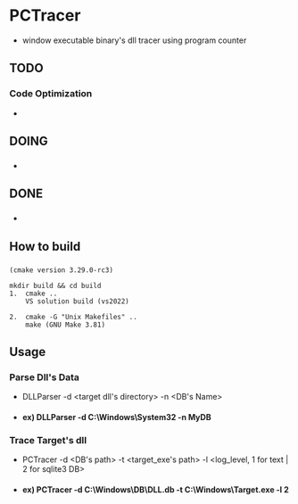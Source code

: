# PCTracer
- window executable binary's dll tracer using program counter  

## TODO
### Code Optimization
- 

## DOING
### 
-

## DONE
### 
- 

## How to build
### 
``` 
(cmake version 3.29.0-rc3)

mkdir build && cd build
1.  cmake ..
    VS solution build (vs2022)

2.  cmake -G "Unix Makefiles" ..
    make (GNU Make 3.81)
```

## Usage

### Parse Dll's Data
- DLLParser -d <target dll's directory> -n <DB's Name>
- #### ex) DLLParser -d C:\Windows\System32 -n MyDB

### Trace Target's dll
- PCTracer -d <DB's path> -t <target_exe's path> -l <log_level, 1 for text | 2 for sqlite3 DB>
- #### ex) PCTracer -d C:\Windows\DB\DLL.db -t C:\Windows\Target.exe -l 2

